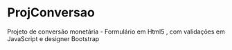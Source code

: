# ProjConversao
Projeto de conversão monetária - Formulário em Html5 , com validações em JavaScript e designer Bootstrap
